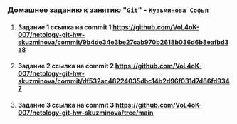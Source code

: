 ### Домашнее заданию к занятию "`Git`" - `Кузьминова Софья`

1. #### Задание 1 ссылка на commit 1 https://github.com/VoL4oK-007/netology-git-hw-skuzminova/commit/9b4de34e3be27cab970b2618b036d6b8eafbd3a8
2. #### Задание 2 ссылка на commit 2 https://github.com/VoL4oK-007/netology-git-hw-skuzminova/commit/df532ac48224035dbc14b2d96f031d7d86fd9347
3. #### Задание 3 ссылка на commit 3 https://github.com/VoL4oK-007/netology-git-hw-skuzminova/tree/main
